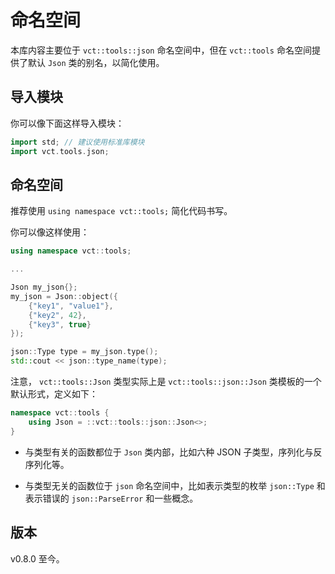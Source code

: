 # **命名空间**

本库内容主要位于 `vct::tools::json` 命名空间中，但在 `vct::tools` 命名空间提供了默认 `Json` 类的别名，以简化使用。

## 导入模块

你可以像下面这样导入模块：

```cpp
import std; // 建议使用标准库模块
import vct.tools.json;
```

## 命名空间

推荐使用 `using namespace vct::tools;` 简化代码书写。

你可以像这样使用：

```cpp
using namespace vct::tools;

...

Json my_json{};
my_json = Json::object({
    {"key1", "value1"},
    {"key2", 42},
    {"key3", true}
});

json::Type type = my_json.type();
std::cout << json::type_name(type);
```

注意， `vct::tools::Json` 类型实际上是 `vct::tools::json::Json` 类模板的一个默认形式，定义如下：

```cpp
namespace vct::tools {
    using Json = ::vct::tools::json::Json<>;
}
```

- 与类型有关的函数都位于 `Json` 类内部，比如六种 JSON 子类型，序列化与反序列化等。

- 与类型无关的函数位于 `json` 命名空间中，比如表示类型的枚举 `json::Type` 和表示错误的 `json::ParseError` 和一些概念。

## 版本

v0.8.0 至今。
